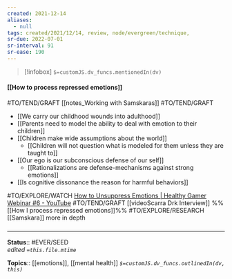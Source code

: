 ```yaml
---
created: 2021-12-14
aliases:
  - null
tags: created/2021/12/14, review, node/evergreen/technique,
sr-due: 2022-07-01
sr-interval: 91
sr-ease: 190
---
```

> [!infobox]
`$=customJS.dv_funcs.mentionedIn(dv)`

#### [[How to process repressed emotions]] 

#TO/TEND/GRAFT [[notes_Working with Samskaras]]
#TO/TEND/GRAFT 
- [[We carry our childhood wounds into adulthood]]
- [[Parents need to model the ability to deal with emotion to their children]]
- [[Children make wide assumptions about the world]]
	- [[Children will not question what is modeled for them unless they are taught to]]
- [[Our ego is our subconscious defense of our self]]
	- [[Rationalizations are defense-mechanisms against strong emotions]]
- [[Is cognitive dissonance the reason for harmful behaviors]]

#TO/EXPLORE/WATCH [How to Unsuppress Emotions | Healthy Gamer Webinar #6 - YouTube](https://www.youtube.com/watch?v=70669ZJdmWg)
#TO/TEND/GRAFT [[videoScarra Drk Interview]]
 %%[[How I process repressed emotions]]%%
 #TO/EXPLORE/RESEARCH  [[Samskara]] more in depth 

### <hr class="footnote"/>

**Status**:: #EVER/SEED  
*edited `=this.file.mtime`*

**Topics**::  [[emotions]], [[mental health]]
*`$=customJS.dv_funcs.outlinedIn(dv, this)`*
